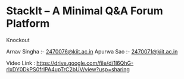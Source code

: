 # StackIt – A Minimal Q&A Forum Platform

Knockout

Arnav Singha :- 2470076@kiit.ac.in
Apurwa Sao :- 2470071@kiit.ac.in

Video Link : https://drive.google.com/file/d/1l6QhG-rlxDY0DkPS0frIPA4upTrC2bUV/view?usp=sharing
